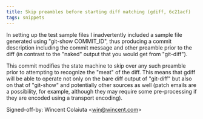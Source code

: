 ```yaml
---
title: Skip preambles before starting diff matching (gdiff, 6c21acf)
tags: snippets
---
```


In setting up the test sample files I inadvertently included a sample file generated using "git-show COMMIT_ID", thus producing a commit description including the commit message and other preamble prior to the diff (in contrast to the "naked" output that you would get from "git-diff").

This commit modifies the state machine to skip over any such preamble prior to attempting to recognize the "meat" of the diff. This means that gdiff will be able to operate not only on the bare diff output of "git-diff" but also on that of "git-show" and potentially other sources as well (patch emails are a possibility, for example, although they may require some pre-processing if they are encoded using a transport encoding).

Signed-off-by: Wincent Colaiuta &lt;win@wincent.com&gt;
